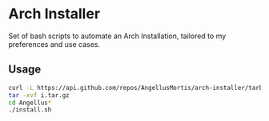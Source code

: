 # Arch Installer

Set of bash scripts to automate an Arch Installation, tailored to my preferences and use cases.

## Usage

```bash
curl -L https://api.github.com/repos/AngellusMortis/arch-installer/tarball > i.tar.gz
tar -xvf i.tar.gz
cd Angellus*
./install.sh
```
